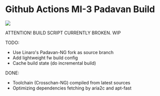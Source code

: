 # Github Actions MI-3 Padavan Build
[![](https://github.com/zlocate/Padavan-CI-Build/workflows/Padavan%20NEWIFI3%20CI/badge.svg)](https://github.com/SuzukiHonoka/Padavan-CI-Build/actions)

ATTENTION! BUILD SCRIPT CURRENTLY BROKEN. WIP

TODO:
- Use Linaro's Padavan-NG fork as source branch
- Add lightweight fw build config
- Cache build state (do incremental build)

DONE:
- Toolchain (Crosschan-NG) compiled from latest sources
- Optimizing dependencies fetching by aria2c and apt-fast
